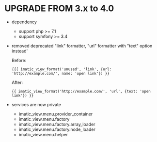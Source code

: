 UPGRADE FROM 3.x to 4.0
=======================
* dependency
    * support php >= 7.1
    * support symfony >= 3.4

* removed deprecated "link" formatter, "url" formatter with "text" option instead'

   Before:

   ```twig
   {{{ imatic_view_format('unused', 'link', {url: 'http://example.com/', name: 'open link'}) }}
   ```

   After:

   ```twig
   {{ imatic_view_format('http://example.com/', 'url', {text: 'open link'}) }}
   ```

* services are now private
    * imatic_view.menu.provider_container
    * imatic_view.menu.factory
    * imatic_view.menu.factory.array_loader
    * imatic_view.menu.factory.node_loader
    * imatic_view.menu.helper
    